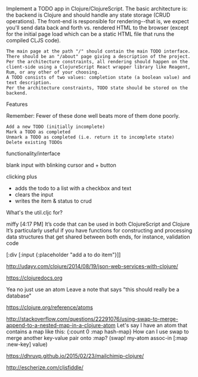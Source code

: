Implement a TODO app in Clojure/ClojureScript. The basic architecture is: the backend is Clojure and should handle any state storage (CRUD operations). The front-end is responsible for rendering--that is, we expect you'll send data back and forth vs. rendered HTML to the browser (except for the initial page load which can be a static HTML file that runs the compiled CLJS code).

    The main page at the path "/" should contain the main TODO interface.
    There should be an "/about" page giving a description of the project.
    Per the architecture constraints, all rendering should happen on the client-side using a ClojureScript React wrapper library like Reagent, Rum, or any other of your choosing.
    A TODO consists of two values: completion state (a boolean value) and text description.
    Per the architecture constraints, TODO state should be stored on the backend.

Features

Remember: Fewer of these done well beats more of them done poorly.

    Add a new TODO (initially incomplete)
    Mark a TODO as completed
    Unmark a TODO as completed (i.e. return it to incomplete state)
    Delete existing TODOs


functionality/interface

blank input with blinking cursor and + button

clicking plus
- adds the todo to a list with a checkbox and text
- clears the input
- writes the item & status to crud


What's the util.cljc for?

miffy [4:17 PM]
It’s code that can be used in both ClojureScript and Clojure
It’s particularly useful if you have functions for constructing and processing data structures that get shared between both ends, for instance, validation code

[:div [:input {:placeholder "add a to do item"}]]


http://udayv.com/clojure/2014/08/19/json-web-services-with-clojure/

https://clojuredocs.org

Yea no just use an atom
Leave a note that says
"this should really be a database"

https://clojure.org/reference/atoms


http://stackoverflow.com/questions/22291076/using-swap-to-merge-append-to-a-nested-map-in-a-clojure-atom
Let's say I have an atom that contains a map like this:
{:count 0 :map hash-map}
How can I use swap to merge another key-value pair onto :map?
(swap! my-atom assoc-in [:map :new-key] value)


https://dhruvp.github.io/2015/02/23/mailchimip-clojure/

http://escherize.com/cljsfiddle/
